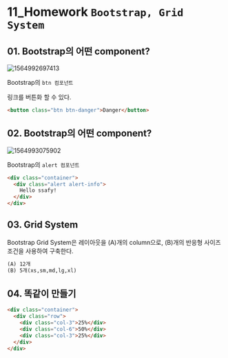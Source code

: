 # 11_Homework	`Bootstrap, Grid System`

## 01. Bootstrap의 어떤 component?

![1564992697413](C:\Users\student\AppData\Roaming\Typora\typora-user-images\1564992697413.png)

Bootstrap의 `btn 컴포넌트`

링크를 버튼화 할 수 있다.

```html
<button class="btn btn-danger">Danger</button>
```



## 02. Bootstrap의 어떤 component?

![1564993075902](C:\Users\student\AppData\Roaming\Typora\typora-user-images\1564993075902.png)

Bootstrap의 `alert 컴포넌트`

```html
<div class="container">
  <div class="alert alert-info">
    Hello ssafy!
  </div>
</div>
```



## 03. Grid System

Bootstrap Grid System은 레이아웃을 (A)개의 column으로, (B)개의 반응형 사이즈 조건을 사용하여 구축한다.

```html
(A) 12개
(B) 5개(xs,sm,md,lg,xl)
```





## 04. 똑같이 만들기

```html
<div class="container">
  <div class="row">
    <div class="col-3">25%</div>
    <div class="col-6">50%</div>
    <div class="col-3">25%</div>
  </div>
</div>
```

